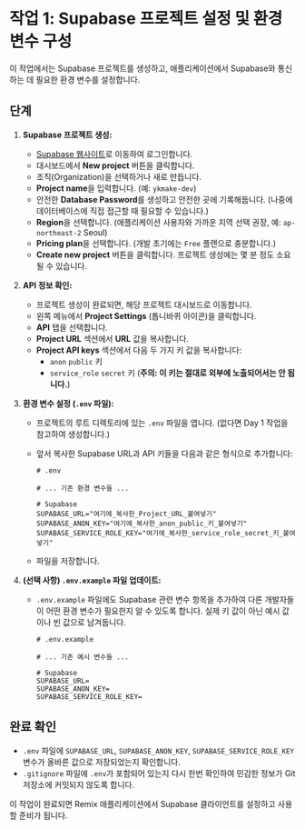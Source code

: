 # 작업 1: Supabase 프로젝트 설정 및 환경변수 구성

이 작업에서는 Supabase 프로젝트를 생성하고, 애플리케이션에서 Supabase와 통신하는 데 필요한 환경 변수를 설정합니다.

## 단계

1.  **Supabase 프로젝트 생성:**
    *   [Supabase 웹사이트](https://supabase.com/)로 이동하여 로그인합니다.
    *   대시보드에서 **New project** 버튼을 클릭합니다.
    *   조직(Organization)을 선택하거나 새로 만듭니다.
    *   **Project name**을 입력합니다. (예: `ykmake-dev`)
    *   안전한 **Database Password**를 생성하고 안전한 곳에 기록해둡니다. (나중에 데이터베이스에 직접 접근할 때 필요할 수 있습니다.)
    *   **Region**을 선택합니다. (애플리케이션 사용자와 가까운 지역 선택 권장, 예: `ap-northeast-2` Seoul)
    *   **Pricing plan**을 선택합니다. (개발 초기에는 `Free` 플랜으로 충분합니다.)
    *   **Create new project** 버튼을 클릭합니다. 프로젝트 생성에는 몇 분 정도 소요될 수 있습니다.

2.  **API 정보 확인:**
    *   프로젝트 생성이 완료되면, 해당 프로젝트 대시보드로 이동합니다.
    *   왼쪽 메뉴에서 **Project Settings** (톱니바퀴 아이콘)을 클릭합니다.
    *   **API** 탭을 선택합니다.
    *   **Project URL** 섹션에서 **URL** 값을 복사합니다.
    *   **Project API keys** 섹션에서 다음 두 가지 키 값을 복사합니다:
        *   `anon` `public` 키
        *   `service_role` `secret` 키 (**주의: 이 키는 절대로 외부에 노출되어서는 안 됩니다.**)

3.  **환경 변수 설정 (`.env` 파일):**
    *   프로젝트의 루트 디렉토리에 있는 `.env` 파일을 엽니다. (없다면 Day 1 작업을 참고하여 생성합니다.)
    *   앞서 복사한 Supabase URL과 API 키들을 다음과 같은 형식으로 추가합니다:

        ```dotenv
        # .env
        
        # ... 기존 환경 변수들 ...
        
        # Supabase
        SUPABASE_URL="여기에_복사한_Project_URL_붙여넣기"
        SUPABASE_ANON_KEY="여기에_복사한_anon_public_키_붙여넣기"
        SUPABASE_SERVICE_ROLE_KEY="여기에_복사한_service_role_secret_키_붙여넣기"
        ```

    *   파일을 저장합니다.

4.  **(선택 사항) `.env.example` 파일 업데이트:**
    *   `.env.example` 파일에도 Supabase 관련 변수 항목을 추가하여 다른 개발자들이 어떤 환경 변수가 필요한지 알 수 있도록 합니다. 실제 키 값이 아닌 예시 값이나 빈 값으로 남겨둡니다.

        ```dotenv
        # .env.example
        
        # ... 기존 예시 변수들 ...
        
        # Supabase
        SUPABASE_URL=
        SUPABASE_ANON_KEY=
        SUPABASE_SERVICE_ROLE_KEY=
        ```

## 완료 확인

*   `.env` 파일에 `SUPABASE_URL`, `SUPABASE_ANON_KEY`, `SUPABASE_SERVICE_ROLE_KEY` 변수가 올바른 값으로 저장되었는지 확인합니다.
*   `.gitignore` 파일에 `.env`가 포함되어 있는지 다시 한번 확인하여 민감한 정보가 Git 저장소에 커밋되지 않도록 합니다.

이 작업이 완료되면 Remix 애플리케이션에서 Supabase 클라이언트를 설정하고 사용할 준비가 됩니다. 